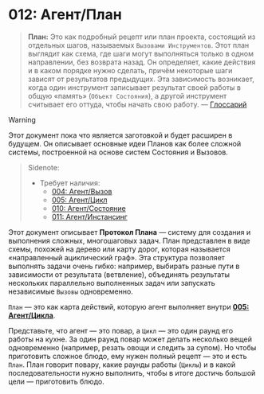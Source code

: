 # 012: Агент/План

> **План:** Это как подробный рецепт или план проекта, состоящий из отдельных шагов, называемых `Вызовами Инструментов`. Этот план выглядит как схема, где шаги могут выполняться только в одном направлении, без возврата назад. Он определяет, какие действия и в каком порядке нужно сделать, причём некоторые шаги зависят от результатов предыдущих. Эта зависимость возникает, когда один инструмент записывает результат своей работы в общую «память» (`Объект Состояния`), а другой инструмент считывает его оттуда, чтобы начать свою работу. — [Глоссарий](./000_glossary.md)

> [!WARNING]
> Этот документ пока что является заготовкой и будет расширен в будущем. Он описывает основные идеи Планов как более сложной системы, построенной на основе систем Состояния и Вызовов.

> Sidenote:
>
> - Требует наличия:
>   - [004: Агент/Вызов](./004_agent_call.md)
>   - [005: Агент/Цикл](./005_agent_loop.md)
>   - [010: Агент/Состояние](./010_agent_state.md)
>   - [011: Агент/Инстансинг](./011_agent_instancing.md)

Этот документ описывает **Протокол Плана** — систему для создания и выполнения сложных, многошаговых задач. План представлен в виде схемы, похожей на дерево или карту дорог, которая называется «направленный ациклический граф». Эта структура позволяет выполнять задачи очень гибко: например, выбирать разные пути в зависимости от результата (ветвление), объединять результаты нескольких параллельно выполненных задач или запускать независимые `Вызовы` одновременно.

`План` — это как карта действий, которую агент выполняет внутри **[005: Агент/Цикла](./005_agent_loop.md)**.

Представьте, что агент — это повар, а `Цикл` — это один раунд его работы на кухне. За один раунд повар может делать несколько вещей одновременно (например, резать овощи и следить за супом). Но чтобы приготовить сложное блюдо, ему нужен полный рецепт — это и есть `План`. План говорит повару, какие раунды работы (`Циклы`) и в какой последовательности нужно выполнить, чтобы в итоге достичь большой цели — приготовить блюдо.